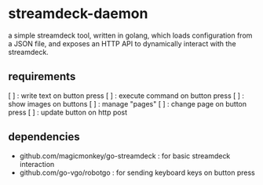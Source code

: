 # streamdeck-daemon

a simple streamdeck tool, written in golang, 
which loads configuration from a JSON file, 
and exposes an HTTP API to dynamically interact with the streamdeck.

## requirements

[ ] : write text on button press
[ ] : execute command on button press
[ ] : show images on buttons
[ ] : manage "pages"
[ ] : change page on button press
[ ] : update button on http post

## dependencies

* github.com/magicmonkey/go-streamdeck : for basic streamdeck interaction
* github.com/go-vgo/robotgo : for sending keyboard keys on button press